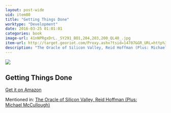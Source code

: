 ```yaml
---
layout: post-wide
uid: item80
title: "Getting Things Done"
worktype: "Development"
date: 2016-03-25 01:01:01
categories: book
image-url: 41nNPRgxDrL._SY291_BO1,204,203,200_QL40_.jpg
item-url: http://target.georiot.com/Proxy.ashx?tsid=14707&GR_URL=http%3A%2F%2Fwww.amazon.com%2FGetting-Past-Negotiating-Difficult-Situations%2Fdp%2F0553371312%2F
description: "The Oracle of Silicon Valley, Reid Hoffman (Plus: Michael McCullough)"
---
```

<a href="http://target.georiot.com/Proxy.ashx?tsid=14707&GR_URL=http%3A%2F%2Fwww.amazon.com%2FGetting-Past-Negotiating-Difficult-Situations%2Fdp%2F0553371312%2F" target="blank"><img src="../../../../img/thumbs/41nNPRgxDrL._SY291_BO1,204,203,200_QL40_.jpg" class="prod-img"></a>
<h2>Getting Things Done</h2>
<p><a href="http://target.georiot.com/Proxy.ashx?tsid=14707&GR_URL=http%3A%2F%2Fwww.amazon.com%2FGetting-Past-Negotiating-Difficult-Situations%2Fdp%2F0553371312%2F" target="blank">Get it on Amazon</a><p>
<p>Mentioned in: <a href="http://fourhourworkweek.com/2015/08/31/the-oracle-of-silicon-valley-reid-hoffman-plus-michael-mccullough/" target="blank">The Oracle of Silicon Valley, Reid Hoffman (Plus: Michael McCullough)</a></p>
